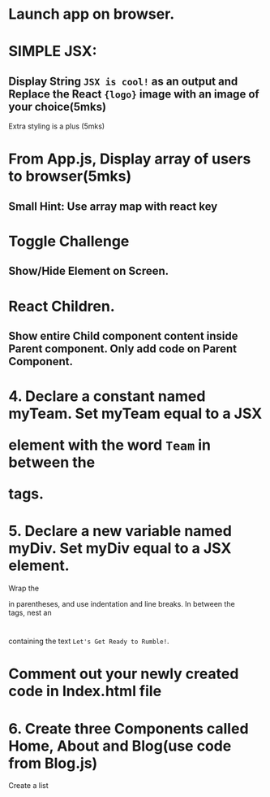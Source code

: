 # Launch app on browser.

# SIMPLE JSX: 
## Display String `JSX is cool!` as an output and Replace the React `{logo}` image with an image of your choice(5mks)

Extra styling is a plus (5mks)

# From App.js, Display array of users to browser(5mks)
## Small Hint: Use array map with react key

# Toggle Challenge

## Show/Hide Element on Screen.

# React Children.
## Show entire Child component content inside Parent component. Only add code on Parent Component.


# 4. Declare a constant named myTeam. Set myTeam equal to a JSX <p></p> element with the word `Team` in between the <p></p> tags.

# 5.  Declare a new variable named myDiv. Set myDiv equal to a JSX <div></div> element.

Wrap the <div></div> in parentheses, and use indentation and line breaks. In between the <div></div> tags, nest an <h1></h1> containing the text `Let's Get Ready to Rumble!`.
# Comment out your newly created code in Index.html file

# 6. Create three Components called Home, About and Blog(use code from Blog.js)
Create a list 




